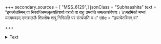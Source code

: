 +++
secondary_sources = [ "MSS_6129",]
jsonClass = "Subhaashita"
text = "इयत्येतस्मिन् वा निरवधिचमत्कृत्यतिशयो वराहो वा राहुः प्रभवति चमत्कारविषयः।  \nमहीमेको मग्नां यदयमवहद् दन्तशललैः शिरःशेषः शत्रुं निगिलति परं संत्यजति च॥"
title = "इयत्येतस्मिन् वा"

+++

<details><summary>Text</summary>

इयत्येतस्मिन् वा निरवधिचमत्कृत्यतिशयो वराहो वा राहुः प्रभवति चमत्कारविषयः।  
महीमेको मग्नां यदयमवहद् दन्तशललैः शिरःशेषः शत्रुं निगिलति परं संत्यजति च॥
</details>

